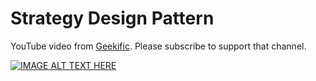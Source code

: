 # Strategy Design Pattern
YouTube video from [Geekific](https://www.youtube.com/@geekific). Please subscribe to support that channel.

[![IMAGE ALT TEXT HERE](https://img.youtube.com/vi/Nrwj3gZiuJU/0.jpg)](https://www.youtube.com/watch?v=Nrwj3gZiuJU)

